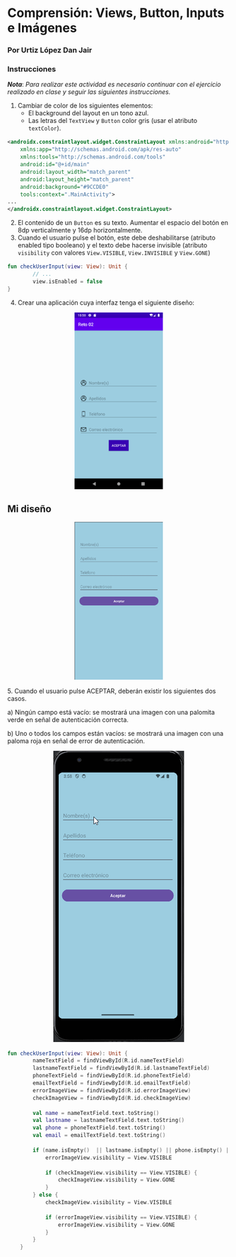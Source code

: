 # Comprensión: Views, Button, Inputs e Imágenes

### Por Urtiz López Dan Jair

### Instrucciones

**_Nota_**: *Para realizar este actividad es necesario continuar con el ejercicio realizado en clase y seguir las siguientes instrucciones.*

1. Cambiar de color de los siguientes elementos:
    - El background del layout en un tono azul.
    - Las letras del `TextView` y `Button` color gris (usar el atributo `textColor`).
````xml
<androidx.constraintlayout.widget.ConstraintLayout xmlns:android="http://schemas.android.com/apk/res/android"
    xmlns:app="http://schemas.android.com/apk/res-auto"
    xmlns:tools="http://schemas.android.com/tools"
    android:id="@+id/main"
    android:layout_width="match_parent"
    android:layout_height="match_parent"
    android:background="#9CCDE0" 
    tools:context=".MainActivity">
...
</androidx.constraintlayout.widget.ConstraintLayout>
````
2. El contenido de un `Button` es su texto. Aumentar el espacio del botón en 8dp verticalmente y 16dp horizontalmente.
3. Cuando el usuario pulse el botón, este debe deshabilitarse (atributo enabled tipo booleano) y el texto debe hacerse invisible (atributo `visibility` con valores `View.VISIBLE`, `View.INVISIBLE`  y `View.GONE`)
```kotlin
fun checkUserInput(view: View): Unit {
        // ...
        view.isEnabled = false
}
```
4. Crear una aplicación cuya interfaz tenga el siguiente diseño:
<p align="center">
  <img src=".github/app.png" width="200" height="auto" title="UI Example" />
</p>

## Mi diseño

<p align="center">
  <img src=".github/my_app.png" width="200" height="auto" title="UI Example" />
</p>
5. Cuando el usuario pulse ACEPTAR, deberán existir los siguientes dos casos.

a) Ningún campo está vacío: se mostrará una imagen con una palomita verde en señal de autenticación correcta.

b) Uno o todos los campos están vacíos: se mostrará una imagen con una paloma roja en señal de error de autenticación.
<p align="center">
  <img src=".github/my_app.gif" width="auto" height="auto" title="UI Example" />
</p>

```kotlin
fun checkUserInput(view: View): Unit {
        nameTextField = findViewById(R.id.nameTextField)
        lastnameTextField = findViewById(R.id.lastnameTextField)
        phoneTextField = findViewById(R.id.phoneTextField)
        emailTextField = findViewById(R.id.emailTextField)
        errorImageView = findViewById(R.id.errorImageView)
        checkImageView = findViewById(R.id.checkImageView)

        val name = nameTextField.text.toString()
        val lastname = lastnameTextField.text.toString()
        val phone = phoneTextField.text.toString()
        val email = emailTextField.text.toString()

        if (name.isEmpty()  || lastname.isEmpty() || phone.isEmpty() || email.isEmpty()) {
            errorImageView.visibility = View.VISIBLE

            if (checkImageView.visibility == View.VISIBLE) {
                checkImageView.visibility = View.GONE
            }
        } else {
            checkImageView.visibility = View.VISIBLE

            if (errorImageView.visibility == View.VISIBLE) {
                errorImageView.visibility = View.GONE
            }
        }
    }
```
